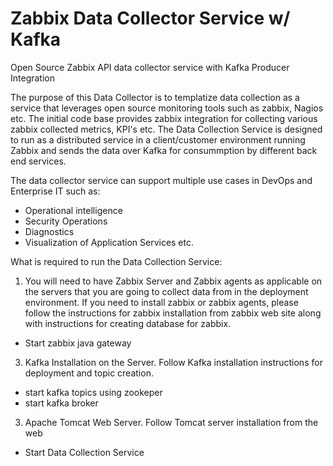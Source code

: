 # Zabbix Data Collector Service w/ Kafka
Open Source Zabbix API data collector service with Kafka Producer Integration

The purpose of this Data Collector is to templatize data collection as a service that leverages open source monitoring tools such as zabbix, Nagios etc. The initial code base provides zabbix integration for collecting various zabbix collected metrics, KPI's etc. The Data Collection Service is designed to run as a distributed service in a client/customer environment running Zabbix and sends the data over Kafka for consummption by different back end services. 

The data collector service can support multiple use cases in DevOps and Enterprise IT such as:
  - Operational intelligence
  - Security Operations
  - Diagnostics
  - Visualization of Application Services etc.

What is required to run the Data Collection Service:

1) You will need to have Zabbix Server and Zabbix agents as applicable on the servers that you are going to collect data from in the deployment environment. If you need to install zabbix or zabbix agents, please follow the instructions for zabbix installation from zabbix web site along with instructions for creating database for zabbix. 
  - Start zabbix java gateway
3) Kafka Installation on the Server. Follow Kafka installation instructions for deployment and topic creation.
  - start kafka topics using zookeper
  - start kafka broker
3) Apache Tomcat Web Server. Follow Tomcat server installation from the web  
  - Start Data Collection Service

